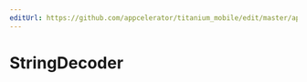 ```yaml
---
editUrl: https://github.com/appcelerator/titanium_mobile/edit/master/apidoc/NodeJS/string_decoder.yml
---
```

# StringDecoder

<TypeHeader/>

<ApiDocs/>
